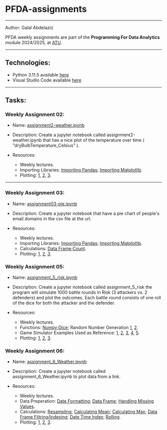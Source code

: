 # PFDA-assignments

***
Author: Galal Abdelaziz

PFDA weekly assignments are part of the __Programming For Data Analytics__ module 2024/2025, at [ATU](https://www.atu.ie/).

***

## Technologies:

* Python 3.11.5 available [here](https://www.anaconda.com/download)
* Visual Studio Code available [here](https://code.visualstudio.com/)

***

## Tasks:

### __Weekly Assignment 02:__  

* Name: [assignment2-weather.ipynb](assignment2-weather.ipynb)

* Description: Create a jupyter notebook called assignment2-weather.ipynb that has a nice plot of the temperature over time ( "dryBulbTemperature_Celsius" ). 

* Resources: 
  * Weekly lectures. 
  * Importing Libraries: [Importing Pandas](https://www.w3schools.com/python/pandas/pandas_getting_started.asp); [Importing Matplotlib]( https://matplotlib.org/stable/users/getting_started/index.html). 
  * Plotting: [1](https://matplotlib.org/stable/api/_as_gen/matplotlib.pyplot.figure.html), [2](https://matplotlib.org/stable/api/_as_gen/matplotlib.pyplot.plot.html), [3](https://matplotlib.org/stable/api/axes_api.html). 

***

### __Weekly Assignment 03:__  

* Name: [assignment03-pie.ipynb](assignment03-pie.ipynb)

* Description: Create a jupyter notebook that have a pie chart of people's email domains in the csv file at the url.

* Resources: 
  * Weekly lectures.
  * Importing Libraries: [Importing Pandas](https://www.w3schools.com/python/pandas/pandas_getting_started.asp); [Importing Matplotlib]( https://matplotlib.org/stable/users/getting_started/index.html). 
  * Calculations: [Data Frame](https://pandas.pydata.org/pandas-docs/stable/reference/api/pandas.DataFrame.apply.html);[Count](https://pandas.pydata.org/pandas-docs/stable/reference/api/pandas.Series.value_counts.html).
  * Plotting: [1](https://matplotlib.org/stable/api/_as_gen/matplotlib.pyplot.figure.html), [2](https://matplotlib.org/stable/api/_as_gen/matplotlib.pyplot.plot.html), [3](https://matplotlib.org/stable/api/axes_api.html). 

### __Weekly Assignment 05:__  

* Name: [assignment_5_risk.ipynb](assignment_5_risk.ipynb)

* Description: Create a jupyter notebook called assignment_5_risk the program will simulate 1000 battle rounds in Risk (3 attackers vs. 2 defenders) and plot the outcomes. Each battle round consists of one roll of the dice for both the attacker and the defender.

* Resources: 
  * Weekly lectures.
  * Functions: [Numpy](https://numpy.org/doc/stable/);[Dice](https://realpython.com/python-dice-roll/); Random Number Generation [1](https://docs.python.org/3/library/random.html), [2](https://numpy.org/doc/stable/reference/random/generated/numpy.random.randint.html).
  * Game Simulator Examples Used as Reference: [1](https://stackoverflow.com/questions/74421396/risk-game-with-python), [2](https://stackoverflow.com/questions/40182073/python-risk-game-i-cant-get-it-to-compare-all-the-numbers-only-the-last-ones), [3](https://stackoverflow.com/questions/44015744/how-to-run-an-ezee-game-in-python-with-1000-rolls), [4](https://stackoverflow.com/questions/52263292/python-3-battle-simulation), [5](https://stackoverflow.com/questions/63952685/dice-rolling-game-in-python).
  * Plotting: [1](https://matplotlib.org/stable/api/_as_gen/matplotlib.pyplot.figure.html), [2](https://matplotlib.org/stable/api/_as_gen/matplotlib.pyplot.plot.html), [3](https://matplotlib.org/stable/api/axes_api.html).

### __Weekly Assignment 06:__  

* Name: [assignment_6_Weather.ipynb](assignment_6_Weather.ipynb)

* Description: Create a jupyter notebook called assignment_6_Weather.ipynb to plot data from a link.

* Resources: 
  * Weekly lectures. 
  * Data Preperation: [Date Formatting](https://pandas.pydata.org/pandas-docs/stable/reference/api/pandas.to_datetime.html); [Data Frame](https://pandas.pydata.org/pandas-docs/stable/reference/api/pandas.DataFrame.set_index.html); [Handling Missing Values](https://community.sisense.com/t5/knowledge-base/dealing-with-missing-values-in-python/ta-p/9376).
  * Calculations: [Resampling](https://pandas.pydata.org/pandas-docs/stable/user_guide/timeseries.html#resampling); [Calculating Mean](https://pandas.pydata.org/pandas-docs/stable/reference/api/pandas.DataFrame.mean.html); [Calculating Max](https://pandas.pydata.org/pandas-docs/stable/reference/api/pandas.Series.max.html); [Data Frame Filtring/Indexing](https://pandas.pydata.org/pandas-docs/stable/user_guide/indexing.html#boolean-indexing); [Date Time Index](https://pandas.pydata.org/pandas-docs/stable/user_guide/timeseries.html#dateoffset); [Rolling](https://pandas.pydata.org/pandas-docs/stable/reference/api/pandas.DataFrame.rolling.html). 
  * Plotting: [1](https://matplotlib.org/stable/api/_as_gen/matplotlib.pyplot.figure.html), [2](https://matplotlib.org/stable/api/_as_gen/matplotlib.pyplot.plot.html), [3](https://matplotlib.org/stable/api/axes_api.html).  
  


